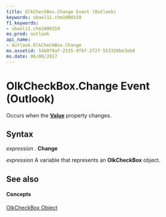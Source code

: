 ```yaml
---
title: OlkCheckBox.Change Event (Outlook)
keywords: vbaol11.chm1000159
f1_keywords:
- vbaol11.chm1000159
ms.prod: outlook
api_name:
- Outlook.OlkCheckBox.Change
ms.assetid: 54b8f9af-2515-9f6f-272f-553320be3eb8
ms.date: 06/08/2017
---
```



# OlkCheckBox.Change Event (Outlook)

Occurs when the  **[Value](Outlook.OlkCheckBox.Value.md)** property changes.


## Syntax

 _expression_ . **Change**

 _expression_ A variable that represents an **OlkCheckBox** object.


## See also


#### Concepts


[OlkCheckBox Object](Outlook.OlkCheckBox.md)

